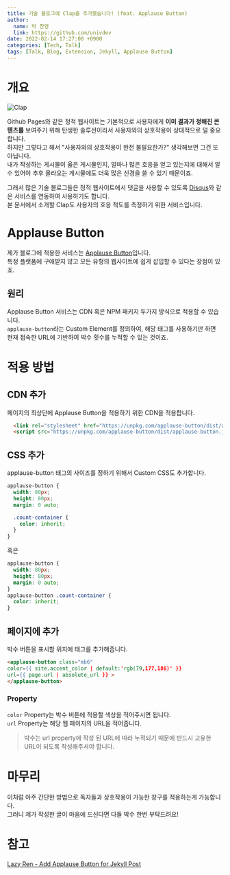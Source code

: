 ```yaml
---
title: 기술 블로그에 Clap을 추가했습니다! (feat. Applause Button)
author:
  name: 박 찬영
  link: https://github.com/univdev
date: 2022-02-14 17:27:00 +0900
categories: [Tech, Talk]
tags: [Talk, Blog, Extension, Jekyll, Applause Button]
---
```

# 개요
![Clap][Clap]

Github Pages와 같은 정적 웹사이트는 기본적으로 사용자에게 **이미 결과가 정해진 콘텐츠를** 보여주기 위해 탄생한 솔루션이라서 사용자와의 상호작용이 상대적으로 덜 중요합니다.  
하지만 그렇다고 해서 "사용자와의 상호작용이 완전 불필요한가?" 생각해보면 그건 또 아닙니다.  
내가 작성하는 게시물이 옳은 게시물인지, 얼마나 많은 호응을 얻고 있는지에 대해서 알 수 있어야 추후 올라오는 게시물에도 더욱 많은 신경을 쓸 수 있기 때문이죠.

그래서 많은 기술 블로그들은 정적 웹사이트에서 댓글을 사용할 수 있도록 [Disqus][Disqus]와 같은 서비스를 연동하여 사용하기도 합니다.  
본 문서에서 소개할 Clap도 사용자의 호응 척도를 측정하기 위한 서비스입니다.
# Applause Button
제가 블로그에 적용한 서비스는 [Applause Button][Applause Button]입니다.  
특정 플랫폼에 구애받지 않고 모든 유형의 웹사이트에 쉽게 삽입할 수 있다는 장점이 있죠.
## 원리
Applause Button 서비스는 CDN 혹은 NPM 패키지 두가지 방식으로 적용할 수 있습니다.  
```applause-button```라는 Custom Element를 정의하여, 해당 태그를 사용하기만 하면 현재 접속한 URL에 기반하여 박수 횟수를 누적할 수 있는 것이죠.
# 적용 방법
## CDN 추가
페이지의 최상단에 Applause Button을 적용하기 위한 CDN을 적용합니다.
```html
  <link rel="stylesheet" href="https://unpkg.com/applause-button/dist/applause-button.css">
  <script src="https://unpkg.com/applause-button/dist/applause-button.js"></script>
```
## CSS 추가
applause-button 태그의 사이즈를 정하기 위해서 Custom CSS도 추가합니다.
```scss
applause-button {
  width: 80px;
  height: 80px;
  margin: 0 auto;

  .count-container {
    color: inherit;
  }
}
```
혹은
```css
applause-button {
  width: 80px;
  height: 80px;
  margin: 0 auto;
}
applause-button .count-container {
  color: inherit;
}
```
## 페이지에 추가
박수 버튼을 표시할 위치에 태그를 추가해줍니다.  
```html
<applause-button class="mb6"
color={{ site.accent_color | default:'rgb(79,177,186)' }}
url={{ page.url | absolute_url }} >
</applause-button>
```
### Property
```color``` Property는 박수 버튼에 적용할 색상을 적어주시면 됩니다.  
```url``` Property는 해당 웹 페이지의 URL을 적어줍니다.

> 박수는 url property에 작성 된 URL에 따라 누적되기 때문에 반드시 고유한 URL이 되도록 작성해주셔야 합니다.

# 마무리
이처럼 아주 간단한 방법으로 독자들과 상호작용이 가능한 창구를 적용하는게 가능합니다.  
그러니 제가 작성한 글이 마음에 드신다면 다들 박수 한번 부탁드려요!
# 참고
[Lazy Ren - Add Applause Button for Jekyll Post][레퍼런스]

[Disqus]: https://blog.disqus.com/
[Clap]: https://firebasestorage.googleapis.com/v0/b/univdev-github-io.appspot.com/o/clap.png?alt=media&token=0a955a81-0f53-4190-92cf-684e68b9d773
[Applause Button]: https://applause-button.com/
[레퍼런스]: https://lazyren.github.io/devlog/add-applause-button-for-jekyll-post.html
